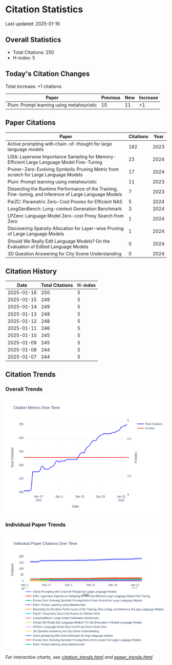 # Citation Statistics

Last updated: 2025-01-16

## Overall Statistics
- Total Citations: 250
- H-index: 5

## Today's Citation Changes 

Total increase: +1 citations

| Paper | Previous | New | Increase |
| ----- | --------- | --- | -------- |
| Plum: Prompt learning using metaheuristic | 10 | 11 | +1 |

## Paper Citations

| Paper | Citations | Year |
| ----- | --------- | ---- |
| Active prompting with chain-of-thought for large language models | 182 | 2023 |
| LISA: Layerwise Importance Sampling for Memory-Efficient Large Language Model Fine-Tuning | 23 | 2024 |
| Pruner-Zero: Evolving Symbolic Pruning Metric from scratch for Large Language Models | 17 | 2024 |
| Plum: Prompt learning using metaheuristic | 11 | 2023 |
| Dissecting the Runtime Performance of the Training, Fine-tuning, and Inference of Large Language Models | 7 | 2023 |
| ParZC: Parametric Zero-Cost Proxies for Efficient NAS | 5 | 2024 |
| LongGenBench: Long-context Generation Benchmark | 3 | 2024 |
| LPZero: Language Model Zero-cost Proxy Search from Zero | 1 | 2024 |
| Discovering Sparsity Allocation for Layer-wise Pruning of Large Language Models | 1 | 2024 |
| Should We Really Edit Language Models? On the Evaluation of Edited Language Models | 0 | 2024 |
| 3D Question Answering for City Scene Understanding | 0 | 2024 |

## Citation History

| Date | Total Citations | H-index |
| ---- | --------------- | ------- |
| 2025-01-16 | 250 | 5 |
| 2025-01-15 | 249 | 5 |
| 2025-01-14 | 249 | 5 |
| 2025-01-13 | 248 | 5 |
| 2025-01-12 | 248 | 5 |
| 2025-01-11 | 246 | 5 |
| 2025-01-10 | 245 | 5 |
| 2025-01-09 | 245 | 5 |
| 2025-01-08 | 244 | 5 |
| 2025-01-07 | 244 | 5 |

## Citation Trends

### Overall Trends
![Citation Trends](citation_trends.png)

### Individual Paper Trends
![Paper Trends](paper_trends.png)

*For interactive charts, see [citation_trends.html](citation_trends.html) and [paper_trends.html](paper_trends.html)*